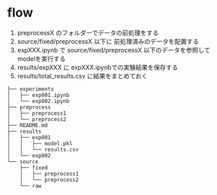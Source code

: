 # flow

1. preprocessX のフォルダーでデータの前処理をする
2. source/fixed/preprocessX 以下に 前処理済みのデータを配置する
3. expXXX.ipynb で source/fixed/preprocessX 以下のデータを参照してmodelを実行する
4. results/expXXX に expXXX.ipynbでの実験結果を保存する
5. results/total_results.csv に結果をまとめておく


```
├── experiments
│   ├── exp001.ipynb
│   └── exp002.ipynb
├── preprocess
│   ├── preprocess1
│   └── preprocess2
├── README.md
├── results
│   ├── exp001
│   │   ├── model.pkl
│   │   └── results.csv
│   └── exp002
└── source
    ├── fixed
    │   ├── preprocess1
    │   └── preprocess2
    └── raw
```
